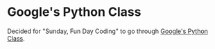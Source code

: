 # Google's Python Class
Decided for "Sunday, Fun Day Coding" to go through [Google's Python Class](https://developers.google.com/edu/python).